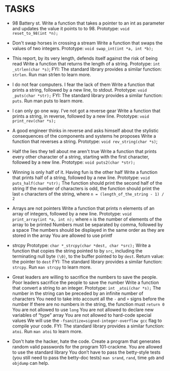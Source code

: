 # TASKS

- 98 Battery st.
Write a function that takes a pointer to an int as parameter and updates the value it points to to 98.
Prototype: `void reset_to_98(int *n);`

- Don't swap horses in crossing a stream
Write a function that swaps the values of two integers.
Prototype: `void swap_int(int *a, int *b);`

- This report, by its very length, defends itself against the risk of being read
Write a function that returns the length of a string.
Prototype: `int _strlen(char *s)`; FYI: The standard library provides a similar function: `strlen`. Run man strlen to learn more.

- I do not fear computers. I fear the lack of them
Write a function that prints a string, followed by a new line, to stdout.
Prototype: `void _puts(char *str);` FYI: The standard library provides a similar function: `puts`. Run man puts to learn more.

- I can only go one way. I've not got a reverse gear
Write a function that prints a string, in reverse, followed by a new line.
Prototype: `void print_rev(char *s);`

- A good engineer thinks in reverse and asks himself about the stylistic consequences of the components and systems he proposes
Write a function that reverses a string.
Prototype: `void rev_string(char *s)`;

- Half the lies they tell about me aren't true
Write a function that prints every other character of a string, starting with the first character, followed by a new line.
Prototype: `void puts2(char *str);`

- Winning is only half of it. Having fun is the other half
Write a function that prints half of a string, followed by a new line.
Prototype: `void puts_half(char *str);` The function should print the second half of the string If the number of characters is odd, the function should print the last `n` characters of the string, where `n = (length_of_the_string - 1) / 2`

- Arrays are not pointers
Write a function that prints n elements of an array of integers, followed by a new line.
Prototype: `void print_array(int *a, int n);` where `n` is the number of elements of the array to be printed Numbers must be separated by comma, followed by a space The numbers should be displayed in the same order as they are stored in the array You are allowed to use printf

- strcpy
Prototype: `char *_strcpy(char *dest, char *src);` Write a function that copies the string pointed to by `src`, including the terminating null byte `(\0)`, to the buffer pointed to by `dest`.
Return value: the pointer to `dest` FYI: The standard library provides a similar function: `strcpy`. Run `man strcpy` to learn more.

- Great leaders are willing to sacrifice the numbers to save the people. Poor leaders sacrifice the people to save the number Write a function that convert a string to an integer.
Prototype: `int _atoi(char *s);` The number in the string can be preceded by an infinite number of characters You need to take into account all the `-` and `+` signs before the number If there are no numbers in the string, the function must `return 0` You are not allowed to use `long` You are not allowed to declare new variables of “type” array You are not allowed to hard-code special values We will use the `-fsanitize=signed-integer-overflow gcc` flag to compile your code. FYI: The standard library provides a similar function: `atoi`. Run `man atoi` to learn more.

- Don't hate the hacker, hate the code.
Create a program that generates random valid passwords for the program 101-crackme.
You are allowed to use the standard library You don’t have to pass the betty-style tests (you still need to pass the betty-doc tests) `man srand`, `rand`, time `gdb` and `objdump` can help.
